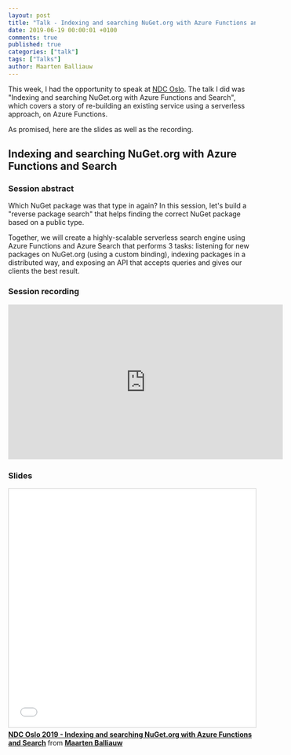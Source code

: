 ```yaml
---
layout: post
title: "Talk - Indexing and searching NuGet.org with Azure Functions and Search - NDC Oslo - Norway - Oslo"
date: 2019-06-19 00:00:01 +0100
comments: true
published: true
categories: ["talk"]
tags: ["Talks"]
author: Maarten Balliauw
---
```


This week, I had the opportunity to speak at [NDC Oslo](https://www.ndcoslo.com). The talk I did was "Indexing and searching NuGet.org with Azure Functions and Search", which covers a story of re-building an existing service using a serverless approach, on Azure Functions.

As promised, here are the slides as well as the recording.

## Indexing and searching NuGet.org with Azure Functions and Search

### Session abstract

Which NuGet package was that type in again? In this session, let's build a "reverse package search" that helps finding the correct NuGet package based on a public type.

Together, we will create a highly-scalable serverless search engine using Azure Functions and Azure Search that performs 3 tasks: listening for new packages on NuGet.org (using a custom binding), indexing packages in a distributed way, and exposing an API that accepts queries and gives our clients the best result.

### Session recording

<iframe width="560" height="315" src="https://www.youtube.com/embed/s6rYDP1emUA" frameborder="0" allow="accelerometer; autoplay; encrypted-media; gyroscope; picture-in-picture" allowfullscreen></iframe>

### Slides

<iframe src="//www.slideshare.net/slideshow/embed_code/key/wZiz9z6glTc6k8" width="595" height="485" frameborder="0" marginwidth="0" marginheight="0" scrolling="no" style="border:1px solid #CCC; border-width:1px; margin-bottom:5px; max-width: 100%;" allowfullscreen> </iframe> <div style="margin-bottom:5px"> <strong> <a href="//www.slideshare.net/maartenba/ndc-oslo-2019-indexing-and-searching-nugetorg-with-azure-functions-and-search" title="NDC Oslo 2019 - Indexing and searching NuGet.org with Azure Functions and Search" target="_blank">NDC Oslo 2019 - Indexing and searching NuGet.org with Azure Functions and Search</a> </strong> from <strong><a href="https://www.slideshare.net/maartenba" target="_blank">Maarten Balliauw</a></strong> </div>
